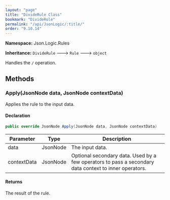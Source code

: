 ```yaml
---
layout: "page"
title: "DivideRule Class"
bookmark: "DivideRule"
permalink: "/api/JsonLogic/:title/"
order: "9.10.14"
---
```

**Namespace:** Json.Logic.Rules

**Inheritance:**
`DivideRule`
 🡒 
`Rule`
 🡒 
`object`

Handles the `/` operation.

## Methods

### Apply(JsonNode data, JsonNode contextData)

Applies the rule to the input data.

#### Declaration

```c#
public override JsonNode Apply(JsonNode data, JsonNode contextData)
```
| Parameter | Type | Description |
|---|---|---|
| data | JsonNode | The input data. |
| contextData | JsonNode | Optional secondary data.  Used by a few operators to pass a secondary<br>    data context to inner operators. |

#### Returns

The result of the rule.


